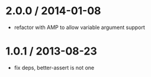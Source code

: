 
2.0.0 / 2014-01-08
==================

 * refactor with AMP to allow variable argument support

1.0.1 / 2013-08-23 
==================

 * fix deps, better-assert is not one
